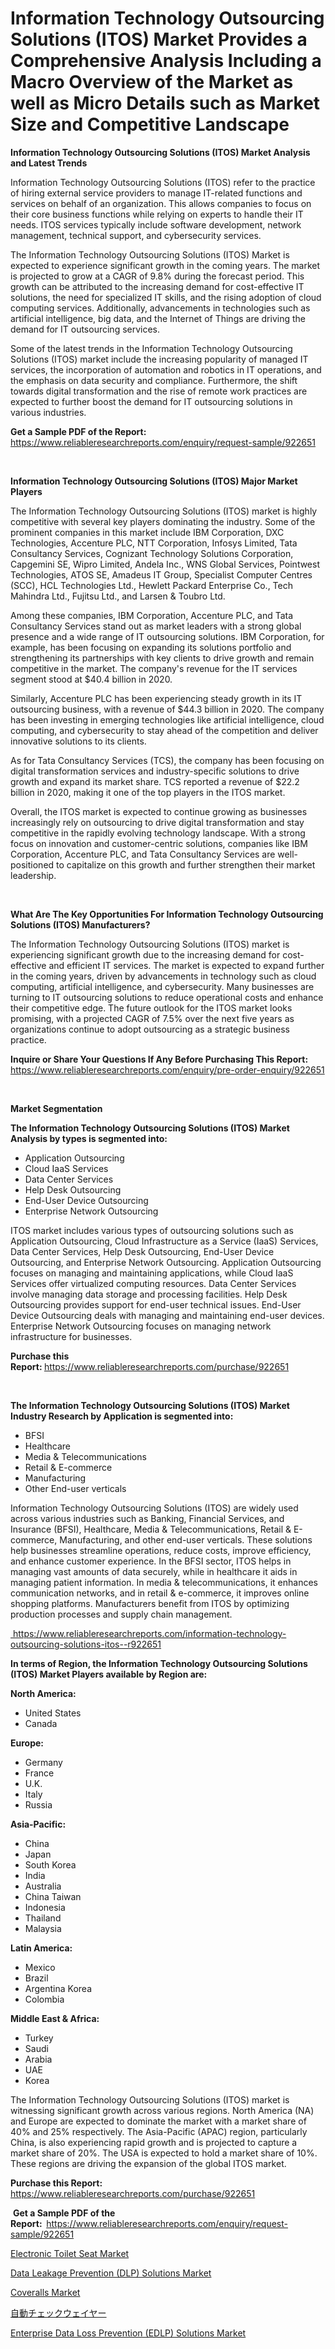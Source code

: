 <p><h1>Information Technology Outsourcing Solutions (ITOS) Market Provides a Comprehensive Analysis Including a Macro Overview of the Market as well as Micro Details such as Market Size and Competitive Landscape</h1></p><p><strong>Information Technology Outsourcing Solutions (ITOS) Market Analysis and Latest Trends</strong></p>
<p><p>Information Technology Outsourcing Solutions (ITOS) refer to the practice of hiring external service providers to manage IT-related functions and services on behalf of an organization. This allows companies to focus on their core business functions while relying on experts to handle their IT needs. ITOS services typically include software development, network management, technical support, and cybersecurity services.</p><p>The Information Technology Outsourcing Solutions (ITOS) Market is expected to experience significant growth in the coming years. The market is projected to grow at a CAGR of 9.8% during the forecast period. This growth can be attributed to the increasing demand for cost-effective IT solutions, the need for specialized IT skills, and the rising adoption of cloud computing services. Additionally, advancements in technologies such as artificial intelligence, big data, and the Internet of Things are driving the demand for IT outsourcing services.</p><p>Some of the latest trends in the Information Technology Outsourcing Solutions (ITOS) market include the increasing popularity of managed IT services, the incorporation of automation and robotics in IT operations, and the emphasis on data security and compliance. Furthermore, the shift towards digital transformation and the rise of remote work practices are expected to further boost the demand for IT outsourcing solutions in various industries.</p></p>
<p><strong>Get a Sample PDF of the Report:&nbsp;</strong> <a href="https://www.reliableresearchreports.com/enquiry/request-sample/922651">https://www.reliableresearchreports.com/enquiry/request-sample/922651</a></p>
<p>&nbsp;</p>
<p><strong>Information Technology Outsourcing Solutions (ITOS) Major Market Players</strong></p>
<p><p>The Information Technology Outsourcing Solutions (ITOS) market is highly competitive with several key players dominating the industry. Some of the prominent companies in this market include IBM Corporation, DXC Technologies, Accenture PLC, NTT Corporation, Infosys Limited, Tata Consultancy Services, Cognizant Technology Solutions Corporation, Capgemini SE, Wipro Limited, Andela Inc., WNS Global Services, Pointwest Technologies, ATOS SE, Amadeus IT Group, Specialist Computer Centres (SCC), HCL Technologies Ltd., Hewlett Packard Enterprise Co., Tech Mahindra Ltd., Fujitsu Ltd., and Larsen & Toubro Ltd.</p><p>Among these companies, IBM Corporation, Accenture PLC, and Tata Consultancy Services stand out as market leaders with a strong global presence and a wide range of IT outsourcing solutions. IBM Corporation, for example, has been focusing on expanding its solutions portfolio and strengthening its partnerships with key clients to drive growth and remain competitive in the market. The company's revenue for the IT services segment stood at $40.4 billion in 2020.</p><p>Similarly, Accenture PLC has been experiencing steady growth in its IT outsourcing business, with a revenue of $44.3 billion in 2020. The company has been investing in emerging technologies like artificial intelligence, cloud computing, and cybersecurity to stay ahead of the competition and deliver innovative solutions to its clients.</p><p>As for Tata Consultancy Services (TCS), the company has been focusing on digital transformation services and industry-specific solutions to drive growth and expand its market share. TCS reported a revenue of $22.2 billion in 2020, making it one of the top players in the ITOS market.</p><p>Overall, the ITOS market is expected to continue growing as businesses increasingly rely on outsourcing to drive digital transformation and stay competitive in the rapidly evolving technology landscape. With a strong focus on innovation and customer-centric solutions, companies like IBM Corporation, Accenture PLC, and Tata Consultancy Services are well-positioned to capitalize on this growth and further strengthen their market leadership.</p></p>
<p>&nbsp;</p>
<p><strong>What Are The Key Opportunities For Information Technology Outsourcing Solutions (ITOS) Manufacturers?</strong></p>
<p><p>The Information Technology Outsourcing Solutions (ITOS) market is experiencing significant growth due to the increasing demand for cost-effective and efficient IT services. The market is expected to expand further in the coming years, driven by advancements in technology such as cloud computing, artificial intelligence, and cybersecurity. Many businesses are turning to IT outsourcing solutions to reduce operational costs and enhance their competitive edge. The future outlook for the ITOS market looks promising, with a projected CAGR of 7.5% over the next five years as organizations continue to adopt outsourcing as a strategic business practice.</p></p>
<p><strong>Inquire or Share Your Questions If Any Before Purchasing This Report:</strong> <a href="https://www.reliableresearchreports.com/enquiry/pre-order-enquiry/922651">https://www.reliableresearchreports.com/enquiry/pre-order-enquiry/922651</a></p>
<p>&nbsp;</p>
<p><strong>Market Segmentation</strong></p>
<p><strong>The Information Technology Outsourcing Solutions (ITOS) Market Analysis by types is segmented into:</strong></p>
<p><ul><li>Application Outsourcing</li><li>Cloud IaaS Services</li><li>Data Center Services</li><li>Help Desk Outsourcing</li><li>End-User Device Outsourcing</li><li>Enterprise Network Outsourcing</li></ul></p>
<p><p>ITOS market includes various types of outsourcing solutions such as Application Outsourcing, Cloud Infrastructure as a Service (IaaS) Services, Data Center Services, Help Desk Outsourcing, End-User Device Outsourcing, and Enterprise Network Outsourcing. Application Outsourcing focuses on managing and maintaining applications, while Cloud IaaS Services offer virtualized computing resources. Data Center Services involve managing data storage and processing facilities. Help Desk Outsourcing provides support for end-user technical issues. End-User Device Outsourcing deals with managing and maintaining end-user devices. Enterprise Network Outsourcing focuses on managing network infrastructure for businesses.</p></p>
<p><strong>Purchase this Report:&nbsp;</strong><a href="https://www.reliableresearchreports.com/purchase/922651">https://www.reliableresearchreports.com/purchase/922651</a></p>
<p>&nbsp;</p>
<p><strong>The Information Technology Outsourcing Solutions (ITOS) Market Industry Research by Application is segmented into:</strong></p>
<p><ul><li>BFSI</li><li>Healthcare</li><li>Media & Telecommunications</li><li>Retail & E-commerce</li><li>Manufacturing</li><li>Other End-user verticals</li></ul></p>
<p><p>Information Technology Outsourcing Solutions (ITOS) are widely used across various industries such as Banking, Financial Services, and Insurance (BFSI), Healthcare, Media & Telecommunications, Retail & E-commerce, Manufacturing, and other end-user verticals. These solutions help businesses streamline operations, reduce costs, improve efficiency, and enhance customer experience. In the BFSI sector, ITOS helps in managing vast amounts of data securely, while in healthcare it aids in managing patient information. In media & telecommunications, it enhances communication networks, and in retail & e-commerce, it improves online shopping platforms. Manufacturers benefit from ITOS by optimizing production processes and supply chain management.</p></p>
<p><a href="https://www.reliableresearchreports.com/information-technology-outsourcing-solutions-itos--r922651">&nbsp;https://www.reliableresearchreports.com/information-technology-outsourcing-solutions-itos--r922651</a></p>
<p><strong>In terms of Region, the Information Technology Outsourcing Solutions (ITOS) Market Players available by Region are:</strong></p>
<p>
    <p> <strong> North America: </strong>
        <ul>
            <li>United States</li>
            <li>Canada</li>
        </ul>
        </p> 
    <p> <strong> Europe: </strong>
        <ul>
            <li>Germany</li>
            <li>France</li>
            <li>U.K.</li>
            <li>Italy</li>
            <li>Russia</li>
        </ul>
        </p> 
    <p> <strong> Asia-Pacific: </strong>
        <ul>
            <li>China</li>
            <li>Japan</li>
            <li>South Korea</li>
            <li>India</li>
            <li>Australia</li>
            <li>China Taiwan</li>
            <li>Indonesia</li>
            <li>Thailand</li>
            <li>Malaysia</li>
        </ul>
        </p> 
    <p> <strong> Latin America: </strong>
        <ul>
            <li>Mexico</li>
            <li>Brazil</li>
            <li>Argentina Korea</li>
            <li>Colombia</li>
        </ul>
        </p> 
    <p> <strong> Middle East & Africa: </strong>
        <ul>
            <li>Turkey</li>
            <li>Saudi</li>
            <li>Arabia</li>
            <li>UAE</li>
            <li>Korea</li>
        </ul>
    </p>
    </p>
<p><p>The Information Technology Outsourcing Solutions (ITOS) market is witnessing significant growth across various regions. North America (NA) and Europe are expected to dominate the market with a market share of 40% and 25% respectively. The Asia-Pacific (APAC) region, particularly China, is also experiencing rapid growth and is projected to capture a market share of 20%. The USA is expected to hold a market share of 10%. These regions are driving the expansion of the global ITOS market.</p></p>
<p><strong>Purchase this Report: </strong><a href="https://www.reliableresearchreports.com/purchase/922651">https://www.reliableresearchreports.com/purchase/922651</a></p>
<p>&nbsp;<strong>Get a Sample PDF of the Report:&nbsp;&nbsp;</strong><a href="https://www.reliableresearchreports.com/enquiry/request-sample/922651">https://www.reliableresearchreports.com/enquiry/request-sample/922651</a></p>
<p><strong></strong></p>
<p><p><a href="https://www.linkedin.com/pulse/electronic-toilet-seat-market-goal-estimating-size-future-growth-s8ubc">Electronic Toilet Seat Market</a></p><p><a href="https://github.com/cameroneffertz/Market-Research-Report-List-1/blob/main/data-leakage-prevention-dlp-solutions-market.md">Data Leakage Prevention (DLP) Solutions Market</a></p><p><a href="https://issuu.com/reportprime-2/docs/coveralls-market-size-2030.pptx">Coveralls Market</a></p><p><a href="https://github.com/laurenreichert/Market-Research-Report-List-1/blob/main/231602261079.md">自動チェックウェイヤー</a></p><p><a href="https://github.com/MyrticeDare2023/Market-Research-Report-List-1/blob/main/enterprise-data-loss-prevention-edlp-solutions-market.md">Enterprise Data Loss Prevention (EDLP) Solutions Market</a></p></p>
